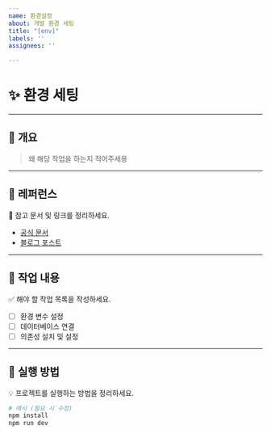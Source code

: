 ```yaml
---
name: 환경설정
about: 개발 환경 세팅
title: "[env]"
labels: ''
assignees: ''

---
```


# ✨ 환경 세팅

---

## 📌 개요  
> 왜 해당 작업을 하는지 적어주세용

---

## 📕 레퍼런스  
📖 참고 문서 및 링크를 정리하세요.  
- [공식 문서](#)
- [블로그 포스트](#)

---

## 🔧 작업 내용  
✅ 해야 할 작업 목록을 작성하세요.  
- [ ] 환경 변수 설정  
- [ ] 데이터베이스 연결  
- [ ] 의존성 설치 및 설정  

---

## 🚀 실행 방법  
💡 프로젝트를 실행하는 방법을 정리하세요.  
```bash
# 예시 (필요 시 수정)
npm install  
npm run dev
